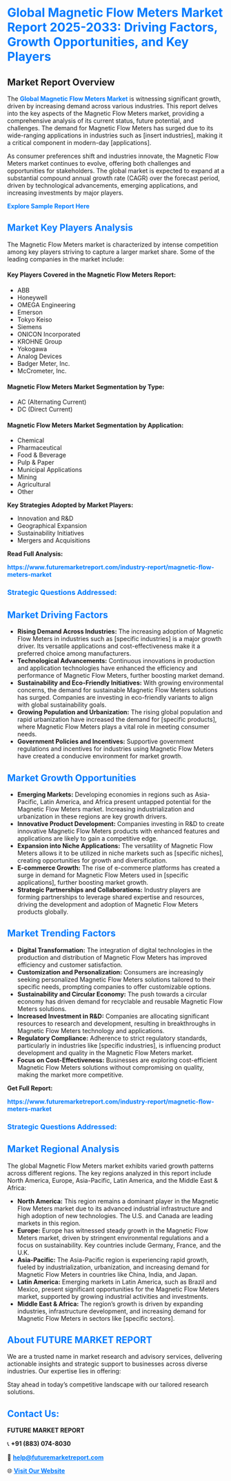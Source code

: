 <h1 style="color: #007BFF;">Global Magnetic Flow Meters Market Report 2025-2033: Driving Factors, Growth Opportunities, and Key Players</h1>

<section id="overview">
<h2>Market Report Overview</h2>
<p>The <a href="https://www.futuremarketreport.com/industry-report/magnetic-flow-meters-market" style="color: #007BFF; text-decoration: none;"><strong>Global Magnetic Flow Meters Market</strong></a> is witnessing significant growth, driven by increasing demand across various industries. This report delves into the key aspects of the Magnetic Flow Meters market, providing a comprehensive analysis of its current status, future potential, and challenges. The demand for Magnetic Flow Meters has surged due to its wide-ranging applications in industries such as [insert industries], making it a critical component in modern-day [applications].</p>
<p>As consumer preferences shift and industries innovate, the Magnetic Flow Meters market continues to evolve, offering both challenges and opportunities for stakeholders. The global market is expected to expand at a substantial compound annual growth rate (CAGR) over the forecast period, driven by technological advancements, emerging applications, and increasing investments by major players.</p>
</section>

<section id="overview">
<p><a href="https://www.futuremarketreport.com/request-sample/reportId=75472" style="color: #007BFF; text-decoration: none;"><strong>Explore Sample Report Here</strong></a></p>
</section>

<section id="key-players">
<h2 style="color: #007BFF;">Market Key Players Analysis</h2>
<p>The Magnetic Flow Meters market is characterized by intense competition among key players striving to capture a larger market share. Some of the leading companies in the market include:</p>
<h4>Key Players Covered in the Magnetic Flow Meters Report:</h4>
<ul><li>ABB</li><li>Honeywell</li><li>OMEGA Engineering</li><li>Emerson</li><li>Tokyo Keiso</li><li>Siemens</li><li>ONICON Incorporated</li><li>KROHNE Group</li><li>Yokogawa</li><li>Analog Devices</li><li>Badger Meter, Inc.</li><li>McCrometer, Inc.</li></ul>
<h4>Magnetic Flow Meters Market Segmentation by Type:</h4>
<ul><li>AC (Alternating Current)</li><li>DC (Direct Current)</li></ul>

<h4>Magnetic Flow Meters Market Segmentation by Application:</h4>
<ul><li>Chemical</li><li>Pharmaceutical</li><li>Food &amp; Beverage</li><li>Pulp &amp; Paper</li><li>Municipal Applications</li><li>Mining</li><li>Agricultural</li><li>Other</li></ul>
<p><strong>Key Strategies Adopted by Market Players:</strong></p>
<ul>
<li>Innovation and R&D</li>
<li>Geographical Expansion</li>
<li>Sustainability Initiatives</li>
<li>Mergers and Acquisitions</li>
</ul>
</section>

<section>
<p><strong>Read Full Analysis: </strong></p><a href="https://www.futuremarketreport.com/industry-report/magnetic-flow-meters-market" style="color: #007BFF; text-decoration: none;"><strong>https://www.futuremarketreport.com/industry-report/magnetic-flow-meters-market</strong></a>
<h3 style="color: #007BFF;">Strategic Questions Addressed:</h3>
</section>

<section id="driving-factors">
<h2 style="color: #007BFF;">Market Driving Factors</h2>
<ul>
<li><strong>Rising Demand Across Industries:</strong> The increasing adoption of Magnetic Flow Meters in industries such as [specific industries] is a major growth driver. Its versatile applications and cost-effectiveness make it a preferred choice among manufacturers.</li>
<li><strong>Technological Advancements:</strong> Continuous innovations in production and application technologies have enhanced the efficiency and performance of Magnetic Flow Meters, further boosting market demand.</li>
<li><strong>Sustainability and Eco-Friendly Initiatives:</strong> With growing environmental concerns, the demand for sustainable Magnetic Flow Meters solutions has surged. Companies are investing in eco-friendly variants to align with global sustainability goals.</li>
<li><strong>Growing Population and Urbanization:</strong> The rising global population and rapid urbanization have increased the demand for [specific products], where Magnetic Flow Meters plays a vital role in meeting consumer needs.</li>
<li><strong>Government Policies and Incentives:</strong> Supportive government regulations and incentives for industries using Magnetic Flow Meters have created a conducive environment for market growth.</li>
</ul>
</section>

<section id="growth-opportunities">
<h2 style="color: #007BFF;">Market Growth Opportunities</h2>
<ul>
<li><strong>Emerging Markets:</strong> Developing economies in regions such as Asia-Pacific, Latin America, and Africa present untapped potential for the Magnetic Flow Meters market. Increasing industrialization and urbanization in these regions are key growth drivers.</li>
<li><strong>Innovative Product Development:</strong> Companies investing in R&D to create innovative Magnetic Flow Meters products with enhanced features and applications are likely to gain a competitive edge.</li>
<li><strong>Expansion into Niche Applications:</strong> The versatility of Magnetic Flow Meters allows it to be utilized in niche markets such as [specific niches], creating opportunities for growth and diversification.</li>
<li><strong>E-commerce Growth:</strong> The rise of e-commerce platforms has created a surge in demand for Magnetic Flow Meters used in [specific applications], further boosting market growth.</li>
<li><strong>Strategic Partnerships and Collaborations:</strong> Industry players are forming partnerships to leverage shared expertise and resources, driving the development and adoption of Magnetic Flow Meters products globally.</li>
</ul>
</section>

<section id="trending-factors">
<h2 style="color: #007BFF;">Market Trending Factors</h2>
<ul>
<li><strong>Digital Transformation:</strong> The integration of digital technologies in the production and distribution of Magnetic Flow Meters has improved efficiency and customer satisfaction.</li>
<li><strong>Customization and Personalization:</strong> Consumers are increasingly seeking personalized Magnetic Flow Meters solutions tailored to their specific needs, prompting companies to offer customizable options.</li>
<li><strong>Sustainability and Circular Economy:</strong> The push towards a circular economy has driven demand for recyclable and reusable Magnetic Flow Meters solutions.</li>
<li><strong>Increased Investment in R&D:</strong> Companies are allocating significant resources to research and development, resulting in breakthroughs in Magnetic Flow Meters technology and applications.</li>
<li><strong>Regulatory Compliance:</strong> Adherence to strict regulatory standards, particularly in industries like [specific industries], is influencing product development and quality in the Magnetic Flow Meters market.</li>
<li><strong>Focus on Cost-Effectiveness:</strong> Businesses are exploring cost-efficient Magnetic Flow Meters solutions without compromising on quality, making the market more competitive.</li>
</ul>
</section>

<section>
<p><strong>Get Full Report: </strong></p><a href="https://www.futuremarketreport.com/industry-report/magnetic-flow-meters-market" style="color: #007BFF; text-decoration: none;"><strong>https://www.futuremarketreport.com/industry-report/magnetic-flow-meters-market</strong></a>
<h3 style="color: #007BFF;">Strategic Questions Addressed:</h3>
</section>


<section id="regional-analysis">
<h2 style="color: #007BFF;">Market Regional Analysis</h2>
<p>The global Magnetic Flow Meters market exhibits varied growth patterns across different regions. The key regions analyzed in this report include North America, Europe, Asia-Pacific, Latin America, and the Middle East & Africa:</p>
<ul>
<li><strong>North America:</strong> This region remains a dominant player in the Magnetic Flow Meters market due to its advanced industrial infrastructure and high adoption of new technologies. The U.S. and Canada are leading markets in this region.</li>
<li><strong>Europe:</strong> Europe has witnessed steady growth in the Magnetic Flow Meters market, driven by stringent environmental regulations and a focus on sustainability. Key countries include Germany, France, and the U.K.</li>
<li><strong>Asia-Pacific:</strong> The Asia-Pacific region is experiencing rapid growth, fueled by industrialization, urbanization, and increasing demand for Magnetic Flow Meters in countries like China, India, and Japan.</li>
<li><strong>Latin America:</strong> Emerging markets in Latin America, such as Brazil and Mexico, present significant opportunities for the Magnetic Flow Meters market, supported by growing industrial activities and investments.</li>
<li><strong>Middle East & Africa:</strong> The region’s growth is driven by expanding industries, infrastructure development, and increasing demand for Magnetic Flow Meters in sectors like [specific sectors].</li>
</ul>
</section>

<footer>
<h2 style="color: #007BFF;">About FUTURE MARKET REPORT</h2>
<p>We are a trusted name in market research and advisory services, delivering actionable insights and strategic support to businesses across diverse industries. Our expertise lies in offering:</p>

<p>Stay ahead in today’s competitive landscape with our tailored research solutions.</p>

<h2 style="color: #007BFF;">Contact Us:</h2>
<p><strong>FUTURE MARKET REPORT</strong></p>
<p>📞 <strong>+91 (883) 074-8030</strong></p>
<p>📧 <strong><a href="mailto:help@futuremarketreport.com" style="color: #007BFF;">help@futuremarketreport.com</a></strong></p>
<p>🌐 <strong><a href="https://www.futuremarketreport.com/" style="color: #007BFF;">Visit Our Website</a></strong></p>
</footer>